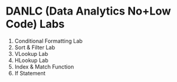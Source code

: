 # DANLC (Data Analytics No+Low Code) Labs
  1.	Conditional Formatting Lab
  2.	Sort & Filter Lab
  3.	VLookup Lab
  4.	HLookup Lab
  5.	Index & Match Function
  6.	If Statement


